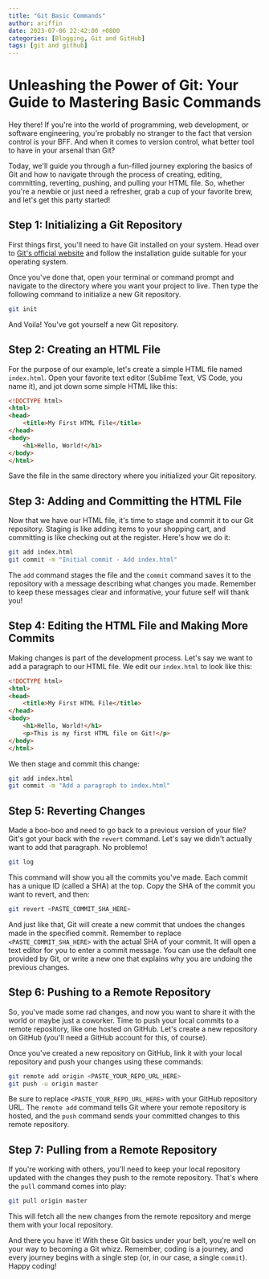 ```yaml
---
title: "Git Basic Commands"
author: ariffin
date: 2023-07-06 22:42:00 +0800
categories: [Blogging, Git and GitHub]
tags: [git and github]
---
```


# Unleashing the Power of Git: Your Guide to Mastering Basic Commands

Hey there! If you're into the world of programming, web development, or software engineering, you're probably no stranger to the fact that version control is your BFF. And when it comes to version control, what better tool to have in your arsenal than Git?

Today, we'll guide you through a fun-filled journey exploring the basics of Git and how to navigate through the process of creating, editing, committing, reverting, pushing, and pulling your HTML file. So, whether you're a newbie or just need a refresher, grab a cup of your favorite brew, and let's get this party started!

## Step 1: Initializing a Git Repository

First things first, you'll need to have Git installed on your system. Head over to [Git's official website](https://git-scm.com/downloads) and follow the installation guide suitable for your operating system.

Once you've done that, open your terminal or command prompt and navigate to the directory where you want your project to live. Then type the following command to initialize a new Git repository.

```bash
git init
```

And Voila! You've got yourself a new Git repository.

## Step 2: Creating an HTML File
For the purpose of our example, let's create a simple HTML file named `index.html`. Open your favorite text editor (Sublime Text, VS Code, you name it), and jot down some simple HTML like this:

```html
<!DOCTYPE html>
<html>
<head>
    <title>My First HTML File</title>
</head>
<body>
    <h1>Hello, World!</h1>
</body>
</html>
```

Save the file in the same directory where you initialized your Git repository.

## Step 3: Adding and Committing the HTML File
Now that we have our HTML file, it's time to stage and commit it to our Git repository. Staging is like adding items to your shopping cart, and committing is like checking out at the register. Here's how we do it:

```bash
git add index.html
git commit -m "Initial commit - Add index.html"
```

The `add` command stages the file and the `commit` command saves it to the repository with a message describing what changes you made. Remember to keep these messages clear and informative, your future self will thank you!

## Step 4: Editing the HTML File and Making More Commits
Making changes is part of the development process. Let's say we want to add a paragraph to our HTML file. We edit our `index.html` to look like this:

```html
<!DOCTYPE html>
<html>
<head>
    <title>My First HTML File</title>
</head>
<body>
    <h1>Hello, World!</h1>
    <p>This is my first HTML file on Git!</p>
</body>
</html>
```

We then stage and commit this change:

```bash
git add index.html
git commit -m "Add a paragraph to index.html"
```

## Step 5: Reverting Changes
Made a boo-boo and need to go back to a previous version of your file? Git's got your back with the `revert` command. Let's say we didn't actually want to add that paragraph. No problemo!

```bash
git log
```

This command will show you all the commits you've made. Each commit has a unique ID (called a SHA) at the top. Copy the SHA of the commit you want to revert, and then:

```bash
git revert <PASTE_COMMIT_SHA_HERE>
```

And just like that, Git will create a new commit that undoes the changes made in the specified commit. Remember to replace `<PASTE_COMMIT_SHA_HERE>` with the actual SHA of your commit. It will open a text editor for you to enter a commit message. You can use the default one provided by Git, or write a new one that explains why you are undoing the previous changes.

## Step 6: Pushing to a Remote Repository
So, you've made some rad changes, and now you want to share it with the world or maybe just a coworker. Time to push your local commits to a remote repository, like one hosted on GitHub. Let's create a new repository on GitHub (you'll need a GitHub account for this, of course).

Once you've created a new repository on GitHub, link it with your local repository and push your changes using these commands:

```bash
git remote add origin <PASTE_YOUR_REPO_URL_HERE>
git push -u origin master
```

Be sure to replace `<PASTE_YOUR_REPO_URL_HERE>` with your GitHub repository URL. The `remote add` command tells Git where your remote repository is hosted, and the `push` command sends your committed changes to this remote repository.

## Step 7: Pulling from a Remote Repository
If you're working with others, you'll need to keep your local repository updated with the changes they push to the remote repository. That's where the `pull` command comes into play:

```bash
git pull origin master
```

This will fetch all the new changes from the remote repository and merge them with your local repository.

And there you have it! With these Git basics under your belt, you're well on your way to becoming a Git whizz. Remember, coding is a journey, and every journey begins with a single step (or, in our case, a single `commit`). Happy coding!